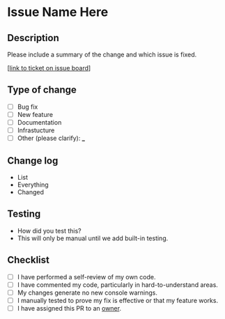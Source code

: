 # Issue Name Here

## Description

Please include a summary of the change and which issue is fixed.

[[link to ticket on issue board](https://github.com/orgs/nditcommunity/projects/1)]

## Type of change

- [ ] Bug fix
- [ ] New feature
- [ ] Documentation
- [ ] Infrastucture
- [ ] Other (please clarify): **\_**

## Change log

- List
- Everything
- Changed

## Testing

- How did you test this?
- This will only be manual until we add built-in testing.

## Checklist

- [ ] I have performed a self-review of my own code.
- [ ] I have commented my code, particularly in hard-to-understand areas.
- [ ] My changes generate no new console warnings.
- [ ] I manually tested to prove my fix is effective or that my feature works.
- [ ] I have assigned this PR to an [owner](https://github.com/nditcommunity/ndit-website).
